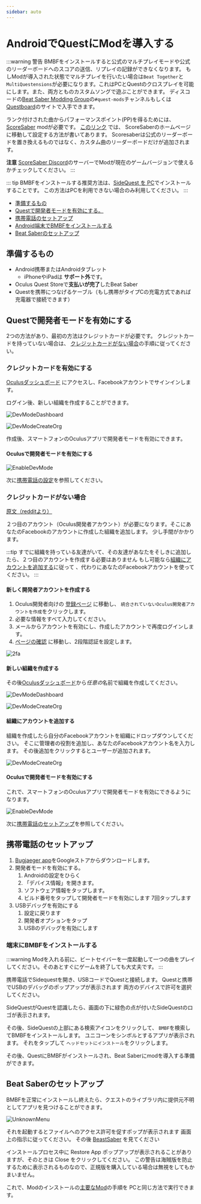 ```yaml
---
sidebar: auto
---
```


# AndroidでQuestにModを導入する

:::warning 警告 BMBFをインストールすると公式のマルチプレイモードや公式のリーダーボードへのスコアの送信、リプレイの記録ができなくなります。 もしModが導入された状態でマルチプレイを行いたい場合は`Beat Together`と`MultiQuestensions`が必要になります。これはPCとQuestのクロスプレイを可能にします。また、両方とものカスタムソングで遊ぶことができます。 ディスコードの[Beat Saber Modding Group](discord.gg/beatsabermods)の`#quest-mods`チャンネルもしくは[Questboard](https://questmodding.com)のサイトで入手できます。

ランク付けされた曲からパフォーマンスポイント(PP)を得るためには、 [ScoreSaber](https://new.scoresaber.com/quest) modが必要です。 [このリンク](https://new.scoresaber.com/quest) では、 ScoreSaberのホームページに移動して設定する方法が書いてあります。 Scoresaberは公式のリーダーボードを置き換えるものではなく、カスタム曲のリーダーボードだけが追加されます。

**注意** [ScoreSaber Discord](https://discord.gg/WpuDMwU)のサーバーでModが現在のゲームバージョンで使えるかチェックしてください。 :::

::: tip BMBFをインストールする推奨方法は、[SideQuest を PC](/quest-modding.md#installing-bmbf-with-sidequest)でインストールすることです。 この方法はPCを利用できない場合のみ利用してください。 :::

* [準備するもの](#requirements)
* [Questで開発者モードを有効にする。](#how-to-enable-developer-mode-on-the-oculus-quest)
* [携帯電話のセットアップ](#setup-your-phone)
* [Android端末でBMBFをインストールする](#installing-bmbf-with-your-phone)
* [Beat Saberのセットアップ](#setup-beat-saber)

## 準備するもの

* Android携帯またはAndroidタブレット
  * iPhoneやiPadは **サポート外**です。
* Oculus Quest Storeで**支払いが完了**したBeat Saber
* Questを携帯につなげるケーブル（もし携帯がタイプCの充電方式であれば充電器で接続できます）

## Questで開発者モードを有効にする
2つの方法があり、最初の方法はクレジットカードが必要です。 クレジットカードを持っていない場合は、 [クレジットカードがない場合](#i-have-no-credit-card)の手順に従ってください。

### クレジットカードを有効にする
[Oculusダッシュボード](https://dashboard.oculus.com/) にアクセスし、Facebookアカウントでサインインします。

ログイン後、新しい組織を作成することができます。

![DevModeDashboard](~@images/beginners-guide/DevModeDashboard.png)

![DevModeCreateOrg](~@images/beginners-guide/DevModeCreateOrg.png)

作成後、スマートフォンのOculusアプリで開発者モードを有効にできます。

#### Oculusで開発者モードを有効にする

![EnableDevMode](~@images/beginners-guide/EnableDevMode.png)

次に[携帯電話の設定](#setup-your-phone)を参照してください。

### クレジットカードがない場合
[原文（redditより）](https://www.reddit.com/r/sidequest/comments/jaxy4u/cant_verify_oculus_developer_account/?utm_source=amp&utm_medium=&utm_content=post_body)

２つ目のアカウント（Oculus開発者アカウント）が必要になります。そこにあなたのFacebookのアカウントに作成した組織を追加します。 少し手間がかかります。

:::tip すでに組織を持っている友達がいて、その友達があなたをそしきに追加したら、２つ目のアカウントを作成する必要はありません もし可能なら[組織にアカウントを追加する](#add-yourself-to-the-organization)に従って 、代わりにあなたのFacebookアカウントを使ってください。 :::

#### 新しく開発者アカウントを作成する

1. Oculus開発者向けの [登録ページ](https://developer.oculus.com/sign-up/) に移動し、 `統合されていないOculus開発者アカウントを作成`をクリックします。
2. 必要な情報をすべて入力してください。
3. メールからアカウントを有効にし、作成したアカウントで再度ログインします。
4. [ページの確認](https://developer.oculus.com/manage/verify/) に移動し、2段階認証を設定します。

![2fa](~@images/beginners-guide/2fa.png)

#### 新しい組織を作成する
その後[Oculusダッシュボード](https://dashboard.oculus.com/)から*任意の*名前で組織を作成してください。

![DevModeDashboard](~@images/beginners-guide/DevModeDashboard.png)

![DevModeCreateOrg](~@images/beginners-guide/DevModeCreateOrg.png)

#### 組織にアカウントを追加する
組織を作成したら自分のFacebookアカウントを組織にドロップダウンしてください。 そこに管理者の役割を追加し、あなたのFacebookアカウント名を入力します。 その後追加をクリックするとユーザーが追加されます。

![DevModeCreateOrg](~@images/beginners-guide/addmember.png)

#### Oculusで開発者モードを有効にする
これで、スマートフォンのOculusアプリで開発者モードを有効にできるようになります。

![EnableDevMode](~@images/beginners-guide/EnableDevMode.png)

次に[携帯電話のセットアップ](#setup-your-phone)を参照してください。

## 携帯電話のセットアップ

1. [Bugjaeger app](https://play.google.com/store/apps/details?id=side.quest.mobile)をGoogleストアからダウンロードします。
2. 開発者モードを有効にする。
    1. Androidの設定をひらく
    2. 「デバイス情報」を開きます。
    3. ソフトウェア情報をタップします。
    4. ビルド番号をタップして開発者モードを有効にします 7回タップします
3. USBデバッグを有効にする
    1. 設定に戻ります
    2. 開発者オプションをタップ
    3. USBのデバッグを有効にします

### 端末にBMBFをインストールする
:::warning
Modを入れる前に、ビートセイバーを一度起動して一つの曲をプレイしてください。そのあとすぐにゲームを終了しても大丈夫です。
:::

携帯電話でSidequestを開き、USBコードでQuestと接続します。 Questと携帯でUSBのデバッグのポップアップが表示されます 両方のデバイスで許可を選択してください。

SideQuestがQuestを認識したら、画面の下に緑色の点が付いたSideQuestのロゴが表示されます。

その後、SideQuestの上部にある検索アイコンをクリックして、 `BMBF`を検索してBMBFをインストールします。 ユニコーンをシンボルとするアプリが表示されます。 それをタップして `ヘッドセットにインストール`をクリックします。

その後、QuestにBMBFがインストールされ、Beat Saberにmodを導入する準備ができます。

## Beat Saberのセットアップ
BMBFを正常にインストールし終えたら、クエストのライブラリ内に提供元不明としてアプリを見つけることができます。

![UnknownMenu](~@images/beginners-guide/quest_home-menu.jpg)

それを起動するとファイルへのアクセス許可を促すポップが表示されます 画面上の指示に従ってください。 その後 [BeastSaber](https://bsaber.com) を見てください

インストールプロセス中に Restore App ポップアップが表示されることがありますが、そのときは Close をクリックしてください。 この警告は海賊版を防止するために表示されるものなので、正規版を購入している場合は無視をしてもかまいません。

これで、Modのインストールの[主要なMod](/quest-modding.md#core-mods)の手順を PCと同じ方法で実行できます。
